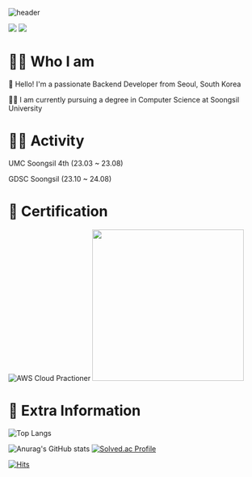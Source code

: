 ![header](https://capsule-render.vercel.app/api?type=waving&color=gradient&height=250&section=header&text=Geonwoo%20Pack&fontSize=70)

<a href="https://packdev937.oopy.io/" target="_blank"><img src="https://img.shields.io/badge/Notion-000000?style=flat-square&logo=Notion&logoColor=white"/></a>
<img src="https://img.shields.io/badge/packdev937@gmail.com-EA4335?style=flat-square&logo=Gmail&logoColor=white"/>

# 🤷‍♂️ Who I am
👋 Hello! I'm a passionate Backend Developer from Seoul, South Korea

🧑‍💻 I am currently pursuing a degree in Computer Science at Soongsil University

# 🏃‍♂️ Activity 
UMC Soongsil 4th (23.03 ~ 23.08)

GDSC Soongsil (23.10 ~ 24.08)

# 🚀 Certification
![AWS Cloud Practioner](https://github.com/packdev937/packdev937/assets/89628690/a18a2c90-8103-4bde-bf6c-6f7dade7ecb4)
<img src="https://github.com/packdev937/packdev937/assets/89628690/b91b02ff-dcaa-4f7e-8c60-1385f808df24" width="300">

# 👀 Extra Information

![Top Langs](https://github-readme-stats.vercel.app/api/top-langs/?username=packdev937&layout=compact&theme=dark)


![Anurag's GitHub stats](https://github-readme-stats.vercel.app/api?username=packdev937&show_icons=true&theme=gruvbox) 
[![Solved.ac Profile](http://mazassumnida.wtf/api/generate_badge?boj=packdev937)](https://solved.ac/packdev937)



[![Hits](https://hits.seeyoufarm.com/api/count/incr/badge.svg?url=https%3A%2F%2Fgithub.com%2Fpackdev937&count_bg=%2379C83D&title_bg=%23555555&icon=&icon_color=%23E7E7E7&title=hits&edge_flat=false)](https://hits.seeyoufarm.com)
